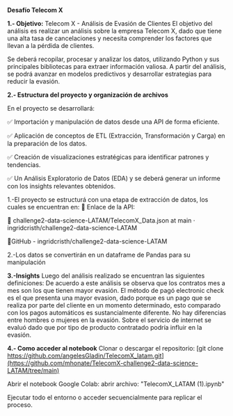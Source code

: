 **Desafío Telecom X** 

**1.- Objetivo:**
Telecom X - Análisis de Evasión de Clientes
El objetivo del análisis es realizar un análisis sobre la empresa Telecom X, dado que tiene una alta tasa de cancelaciones y necesita comprender los factores que llevan a la pérdida de clientes.

Se deberá recopilar, procesar y analizar los datos, utilizando Python y sus principales bibliotecas para extraer información valiosa. A partir del análisis, se podrá avanzar en modelos predictivos y desarrollar estrategias para reducir la evasión.


**2.- Estructura del proyecto y organización de archivos**

En el proyecto se desarrollará:

✅ Importación y manipulación de datos desde una API de forma eficiente.

✅ Aplicación de  conceptos de ETL (Extracción, Transformación y Carga) en la preparación de los datos.

✅ Creación de visualizaciones estratégicas para identificar patrones y tendencias.

✅ Un Análisis Exploratorio de Datos (EDA) y se deberá generar un informe con los insights relevantes obtenidos.


1.-El proyecto se estructurá con una etapa de extracción de datos, los cuales se encuentran en: 
📌 Enlace de la API: 

🔗 challenge2-data-science-LATAM/TelecomX_Data.json at main · ingridcristh/challenge2-data-science-LATAM

🔗GitHub - ingridcristh/challenge2-data-science-LATAM

2.-Los datos se convertirán en un dataframe de Pandas para su manipulación


**3.-Insights**
Luego del análisis realizado se encuentran las siguientes definiciones:
De acuerdo a este análisis se observa que los contratos mes a mes son los que tienen mayor evasión.
El método de pagó electronic check es el que presenta una mayor evasion, dado porque es un pago que se realiza por parte del cliente en un momento determinado, esto comparado con los pagos automáticos es sustancialmente diferente.
No hay diferencias entre hombres o mujeres en la evasión.
Sobre el servicio de internet se evaluó dado que por tipo de producto contratado podría influir en la evasión.



**4.- Como acceder al notebook**
Clonar o descargar el repositorio:
[git clone https://github.com/angelesGladin/TelecomX_latam.git](https://github.com/mhonate/TelecomX-challenge2-data-science-LATAM/tree/main)

Abrir el notebook Google Colab: abrir archivo: "TelecomX_LATAM (1).ipynb"

Ejecutar todo el entorno o acceder secuencialmente para replicar el proceso.
